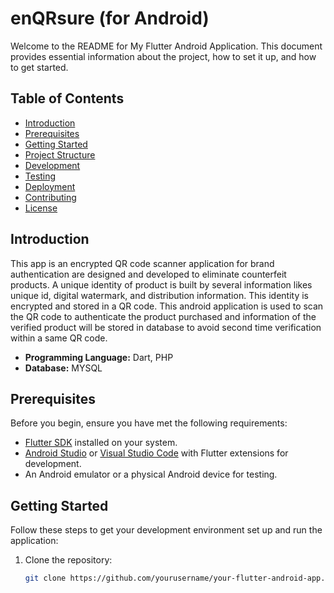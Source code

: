 # enQRsure (for Android)
Welcome to the README for My Flutter Android Application. This document provides essential information about the project, how to set it up, and how to get started.

## Table of Contents
- [Introduction](#introduction)
- [Prerequisites](#prerequisites)
- [Getting Started](#getting-started)
- [Project Structure](#project-structure)
- [Development](#development)
- [Testing](#testing)
- [Deployment](#deployment)
- [Contributing](#contributing)
- [License](#license)

## Introduction

This app is an encrypted QR code scanner application for brand authentication are designed and developed to eliminate counterfeit products. A unique identity of product is built by several information likes unique id, digital watermark, and distribution information. This identity is encrypted and stored in a QR code. This android application is used to scan the QR code to authenticate the product purchased and information of the verified product will be stored in database to avoid second time verification within a same QR code.<br>
* __Programming Language:__ Dart, PHP<br>
* __Database:__ MYSQL<br>

## Prerequisites

Before you begin, ensure you have met the following requirements:

- [Flutter SDK](https://flutter.dev/docs/get-started/install) installed on your system.
- [Android Studio](https://developer.android.com/studio) or [Visual Studio Code](https://code.visualstudio.com/) with Flutter extensions for development.
- An Android emulator or a physical Android device for testing.

## Getting Started

Follow these steps to get your development environment set up and run the application:

1. Clone the repository:

   ```bash
   git clone https://github.com/yourusername/your-flutter-android-app.git

